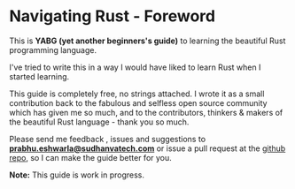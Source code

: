 # Navigating Rust - Foreword
This is **YABG (yet another beginners's guide)** to learning the beautiful Rust programming language. 

I've tried to write this in a way I would have liked to learn Rust when I started learning.  

This guide is completely free, no strings attached. I wrote it as a small contribution back to the fabulous and selfless open source community which has given me so much, and to the contributors, thinkers & makers of the beautiful Rust language - thank you so much.

Please send me feedback , issues and suggestions to **prabhu.eshwarla@sudhanvatech.com** or issue a pull request at the [github repo](https://github.com/peshwar9/peshwar9.github.io.git), so I can make the guide better for you.  

**Note:** This guide is work in progress. 